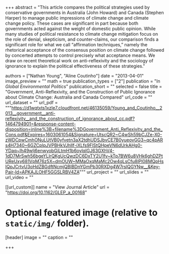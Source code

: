 +++
abstract = "This article compares the political strategies used by conservative governments in Australia (John Howard) and Canada (Stephen Harper) to manage public impressions of climate change and climate change policy. These cases are significant in part because both governments acted against the weight of domestic public opinion. While many studies of political resistance to climate change mitigation focus on the role of denial, skepticism, and counter-claims, our comparison finds a significant role for what we call “affirmation techniques,” namely the rhetorical acceptance of the consensus position on climate change followed by concerted attempts to control precisely what acceptance means. We draw on recent theoretical work on anti-reflexivity and the sociology of ignorance to explain the political effectiveness of these strategies."

authors = ["Nathan Young", "Aline Coutinho"]
date = "2013-04-01"
image_preview = ""
math = true
publication_types = ["2"]
publication = "In *Global Environmental Politics*"
publication_short = ""
selected = false
title = "Government, Anti-Reflexivity, and the Construction of Public Ignorance about Climate Change: Australia and Canada Compared"
url_code = ""
url_dataset = ""
url_pdf = """https://d1wqtxts1xzle7.cloudfront.net/46135059/Young_and_Coutinho__2013__government__anti-reflexivity__and_the_construction_of_ignorance_about_cc.pdf?1464794901=&response-content-disposition=inline%3B+filename%3DGovernment_Anti_Reflexivity_and_the_Cons.pdf&Expires=1603061054&Signature=UtscQR2~C4wSh59bCJZe-X0-zWDCpwCmhONuLUtVB0yfvetn3aX2tdhUDSJbvCE7B0yueovGG3~qc4pARs4H7340~6GZCplpJVPBHkVJhlIf-iXLfs9FlStQHpeVN6dUrkAHg0-YDaq~Ih49wlj6enwyobGiLtmH1b6oylqIGJ63GXhV4-1dD7MrSwh56bgeYLlrQKgUcQwzDC6DxTY2U1fv~kTp7BW6u8VHk6ghDZPtUReUxy681VpM76z5X~dmOUW~MMaOxqMaMc2Ow4qLsCfu8lPl08MQpHsIQpJCrtvU3oHdZBGdftNcmjQBIBDnYGmPb30RXDg4W7rslQGYNw__&Key-Pair-Id=APKAJLOHF5GGSLRBV4ZA"""
url_project = ""
url_slides = ""
url_video = ""

[[url_custom]]
name = "View Journal Article"
url = "https://doi.org/10.1162/GLEP_a_00168"

# Optional featured image (relative to `static/img/` folder).
[header]
image = ""
caption = ""

+++



